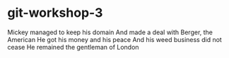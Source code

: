 # git-workshop-3
Mickey managed to keep his domain And made a deal with Berger, the American He got his money and his peace And his weed business did not cease He remained the gentleman of London
